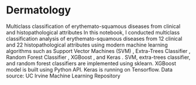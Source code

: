 # Dermatology
Multiclass classification of erythemato-squamous diseases from clinical and histopathological attributes
In this notebook, I conducted multiclass classification analysis of erythemato-squamous diseases from 12 clinical and 
22 histopathological attributes using modern machine learning algorithms such as Support Vector Machines (SVM) , Extra-Trees
Classifier , Random Forest Classifier , XGBoost , and Keras . SVM, extra-trees classifier, and random forest classifiers 
are implemented using sklearn. XGBoost model is built using Python API. Keras is running on Tensorflow. 
Data source: UC Irvine Machine Learning Repository
